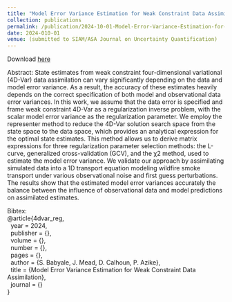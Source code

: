 ```yaml
---
title: "Model Error Variance Estimation for Weak Constraint Data Assimilation"
collection: publications
permalink: /publication/2024-10-01-Model-Error-Variance-Estimation-for-Weak-Constraint-Data-Assimilation
date: 2024-010-01
venue: (submitted to SIAM/ASA Journal on Uncertainty Quantification)
---
```


Download [here](https://jodimead.github.io/files/papers/4dvar_reg.pdf)

Abstract: 
State estimates from weak constraint four-dimensional variational (4D-Var) data assimilation can vary significantly depending on the data and model error variance. As a result, the accuracy of these estimates heavily depends on the correct specification of both model and observational data error variances. In this work, we assume that the data error is specified and frame weak constraint 4D-Var as a regularization inverse problem, with the scalar model error variance as the regularization parameter. We employ the representer method to reduce the 4D-Var solution search space from the state space to the data space, which provides an analytical expression for the optimal state estimates. This method allows us to derive matrix expressions for three regularization parameter selection methods: the L-curve, generalized cross-validation (GCV), and the χ2 method, used to estimate the model error variance. We validate our approach by assimilating simulated data into a 1D transport equation modeling wildfire smoke transport under various observational noise and first guess perturbations. The results show that the estimated model error variances accurately the balance between the influence of observational data and model predictions on assimilated estimates. 


Bibtex:<br>
@article{4dvar_reg,<br>
&nbsp;  year = 2024,<br>
&nbsp;  publisher = {},<br>
&nbsp;  volume = {},<br>
&nbsp;  number = {},<br>
&nbsp;  pages = {},<br>
&nbsp; author = {S. Babyale, J. Mead, D. Calhoun, P. Azike},<br>
&nbsp; title = {Model Error Variance Estimation for Weak Constraint Data Assimilation},<br>
&nbsp;  journal = {}<br>
}
